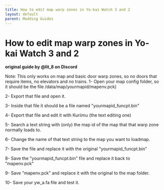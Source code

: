 ```yaml
---
title: How to edit map warp zones in Yo-kai Watch 3 and 2
layout: default
parent: Modding Guides
---
```


# How to edit map warp zones in Yo-kai Watch 3 and 2
**original guide by @lit_8 on Discord**

Note: This only works on map and basic door warp zones, so no doors that require items, no elevators and no trains.
1- Open your map config folder, so it should be the file /data/map/yourmapid/mapenv.pck) 

2- Export that file and open it.

3- Inside that file it should be a file named "yourmapid_funcpt.bin" 

4- Export that file and edit it with Kuriimu (the text editing one)

5- Search a text string with (only) the map id of the map that that warp zone normally loads to.

6- Change the name of that text string to the map you want to loadmap.

7- Save the file and replace it with the original "yourmapid_funcpt.bin" 

8- Save the "yourmapid_funcpt.bin" file and replace it back to "mapenv.pck" 

9- Save "mapenv.pck" and replace it with the original to the map folder.

10- Save your yw_a.fa file and test it.
